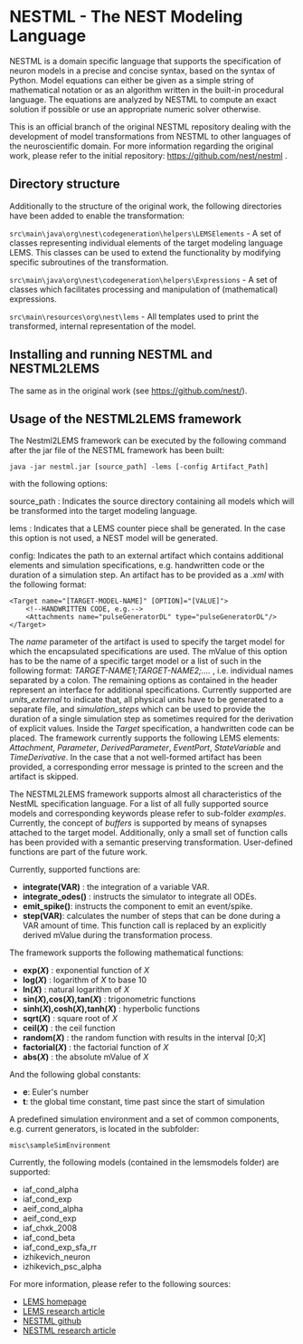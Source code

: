 # NESTML - The NEST Modeling Language

NESTML is a domain specific language that supports the specification of neuron models
in a precise and concise syntax, based on the syntax of Python. Model equations
can either be given as a simple string of mathematical notation or as an algorithm written
in the built-in procedural language. The equations are analyzed by NESTML to compute
an exact solution if possible or use an appropriate numeric solver otherwise.

This is an official branch of the original NESTML repository dealing with the development of model transformations from NESTML to other languages of the neuroscientific domain. For more information regarding the original work, please refer to the initial repository: https://github.com/nest/nestml .

## Directory structure

Additionally to the structure of the original work, the following directories have been added to enable the transformation:

`src\main\java\org\nest\codegeneration\helpers\LEMSElements` - A set of classes representing individual elements of the target modeling language LEMS. This classes can be used to extend the functionality by modifying specific subroutines of the transformation.

`src\main\java\org\nest\codegeneration\helpers\Expressions` - A set of classes which facilitates processing and manipulation of (mathematical) expressions.

`src\main\resources\org\nest\lems` - All templates used to print the transformed, internal representation of the model.

## Installing and running NESTML and NESTML2LEMS

The same as in the original work (see https://github.com/nest/).

## Usage of the NESTML2LEMS framework

The Nestml2LEMS framework can be executed by the following command after the jar file of the NESTML framework has been built:

```
java -jar nestml.jar [source_path] -lems [-config Artifact_Path]
```

with the following options:
 
source_path : Indicates the source directory containing all models which will be transformed into the target modeling language.

lems : Indicates that a LEMS counter piece shall be generated. In the case this option is not used, a NEST model will be generated. 
                    
config: Indicates the path to an external artifact which contains additional elements and simulation specifications, e.g. handwritten code or the duration of a simulation step. An artifact has to be provided as a _.xml_ with the following format:

```
<Target name="[TARGET-MODEL-NAME]" [OPTION]="[VALUE]">
    <!--HANDWRITTEN CODE, e.g.-->
    <Attachments name="pulseGeneratorDL" type="pulseGeneratorDL"/>
</Target>    
```                                
The _name_ parameter of the artifact is used to specify the target model for which the encapsulated specifications are used. The mValue of this option has to be the name of a specific target model or a list of such in the following format: _TARGET-NAME1;TARGET-NAME2;...._ , i.e. individual names separated by a colon. The remaining options as contained in the header represent an interface for additional specifications. Currently supported are _units_external_ to indicate that, all physical units have to be generated to a separate file, and _simulation_steps_ which can be used to provide the duration of a single simulation step as sometimes required for the derivation of explicit values. Inside the _Target_ specification, a handwritten code can be placed. The framework currently supports the following LEMS elements: _Attachment_, _Parameter_, _DerivedParameter_, _EventPort_, _StateVariable_ and _TimeDerivative_. In the case that a not well-formed artifact has been provided, a corresponding error message is printed to the screen and the artifact is skipped.
                                    
The NESTML2LEMS framework supports almost all characteristics of the NestML specification language. For a list of all fully supported source models and corresponding keywords please refer to sub-folder _examples_. Currently, the concept of _buffers_ is supported by means of synapses attached to the target model. Additionally, only a small set of function calls has been provided with a semantic preserving transformation. User-defined functions are part of the future work.

Currently, supported functions are:

- **integrate(VAR)** : the integration of a variable VAR.
- **integrate_odes()** : instructs the simulator to integrate all ODEs. 
- **emit_spike()**: instructs the component to emit an event/spike.
- **step(VAR)**: calculates the number of steps that can be done during a VAR amount of time. This function call is replaced by an explicitly derived mValue during the transformation process.

The framework supports the following mathematical functions:

- **exp(_X_)** : exponential function of _X_
- **log(_X_)** : logarithm of _X_ to base 10 
- **ln(_X_)** : natural logarithm of _X_
- **sin(_X_),cos(_X_),tan(_X_)** : trigonometric functions
- **sinh(_X_),cosh(_X_),tanh(_X_)** : hyperbolic functions 
- **sqrt(_X_)** : square root of _X_
- **ceil(_X_)** : the ceil function
- **random(_X_)** : the random function with results in the interval [0;_X_]
- **factorial(_X_)** : the factorial function of _X_
- **abs(_X_)** : the absolute mValue of _X_

And the following global constants:

- **e**: Euler's number
- **t**: the global time constant, time past since the start of simulation

A predefined simulation environment and a set of common components, e.g. current generators, is located in the subfolder:  

`misc\sampleSimEnvironment` 

Currently, the following models (contained in the lemsmodels folder) are supported:
- iaf\_cond\_alpha
- iaf\_cond\_exp
- aeif\_cond\_alpha
- aeif_cond_exp
- iaf\_chxk\_2008 
- iaf\_cond\_beta
- iaf\_cond\_exp\_sfa\_rr
- izhikevich\_neuron
- izhikevich\_psc\_alpha




For more information, please refer to the following sources:

* [LEMS homepage](http://lems.github.io/LEMS)
* [LEMS research article](http://journal.frontiersin.org/article/10.3389/fninf.2014.00079/full)
* [NESTML github](https://github.com/nest/nestml)
* [NESTML research article](http://www.nest-initiative.org/publications/Plotnikov2016.pdf)
